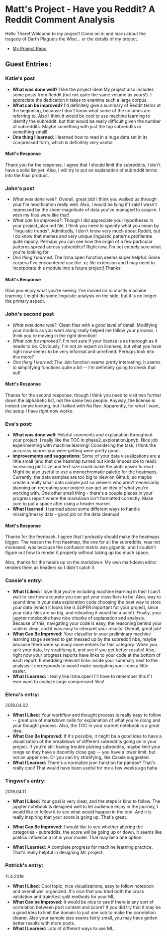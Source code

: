 # Matt's Project - Have you Reddit? A Reddit Comment Analysis
Hello There! Welcome to my project! Come on in and learn about the tragedy of Darth Plagueis the Wise... er the details of my project.

* [My Project Repo](https://github.com/Data-Science-for-Linguists-2019/Reddit-Comment-Analysis)

## Guest Entries :

### Katie's post
- **What was done well?** I like the project idea! My project also includes some posts from Reddit (but not quite the same volume as yours!). I appreciate the dedication it takes to examine such a large corpus.
- **What can be improved?** I'd definitely give a summary of Reddit terms at the beginning, because I don't know what some of the columns are referring to. Also I think it would be cool to use machine learning to identify the subreddit, but that would be really difficult given the number of subreddits. Maybe something with just the top subreddits or something small!
- **One thing I learned:** I learned how to read in a huge data set in its compressed form, which is definitely very useful.

#### Matt's Response

Thank you for the response. I agree that I should limit the subreddits, I don't have a solid list yet. Also, I will try to put an explanation of subreddit terms into the final product.

### John's post
- *What was done well?*: Overall, great job! I think you walked us through your file modification really well. Also, I would be lying if I said I wasn't impressed by the sheer magnitude of data you've managed to acquire. I wish my files were like that!
- *What can be improved?*: Though I did appreciate your hypotheses in your project_plan.md file, I think you need to specify what you mean by "linguistic trends". Admittedly, I don't know very much about Reddit, but I do know that memes and very unique linguistic patterns profilerate quite rapidly. Perhaps you can see how the origin of a few particular patterns spread across subreddits? Right now, I'm not entirely sure what you're looking for.
- *One thing I learned*: The lzma.open function seems super helpful. Some corpora I've encountered use the .xz file extension and I may need to incorporate this module into a future project! Thanks!

#### Matt's Response

Glad you enjoy what you're seeing. I've moved on to mostly machine learning. I might do some linguistic analysis on the side, but it is no longer the primary aspect.

### John's second post
- *What was done well?*: Clean files with a good level of detail. Modifying your models as you went along really helped me follow your process. I think you're moving in the right direction!
- *What can be mproved?*: I'm not sure if your license is as thorough as it needs to be. Obviously, I'm not an expert on licenses, but what you have right now seems to be very informal and
unrefined. Perhaps look into this more?
- *One thing I learned*: The .isin function seems pretty interesting. It seems to simplifying functions quite a bit -- I'm defintiely going to check that out!

#### Matt's Response

Thanks for the second response, though I think you need to visit two further down the alphabetic list, not the same two people. Anyway, the license is indeed simple looking, but I talked with Na Rae. Apparently, for what I want, the setup I have right now works.

### Eva's post:
- **What was done well**: Helpful comments and explanation throughout your project. I really like the TOC in phase2_exploration.ipnyb. Nice job experimenting with machine learning! Considering the task, I think the accuracy scores you were getting were pretty good.
- **Improvements and suggestions**: Some of your data visualizations are a little small (and that one heatmap turned out kinda impossible to read). Increasing plot size and text size could make the plots easier to read. Might be also useful to use a monochromatic palette for the heatmaps. Currently, the data samples are too big to view on Github, so maybe create a really small data sample just so viewers who aren't necessarily planning on recreating your project can get an idea of what you're working with. One other small thing - there's a couple places in your progress report where the markdown isn't formatted correctly. Make sure to put a space after using a header marker.
- **What I learned**: I learned about some different ways to handle missing/messy data - good job on the data cleanup!

#### Matt's Response

Thanks for the feedback. I agree that I probably should make the heatmaps bigger. The reason the first heatmap, the one for all the subreddits, was not increased, was because the confusion matrix was gigantic, and I couldn't figure out how to render it properly without taking up too much space.

Also, thanks for the heads up on the markdown. My own markdown editor renders them as headers so I didn't catch it

### Cassie's entry:
- **What I Liked:** I love that you're including machine learning in this!
I can't wait to see how accurate you can get your classifiers to be! Also,
way to spend time in your data exploration code choosing
the
best way to store your data (which it looks like is SUPER important for your
project, since your data files are so big, and reloading it would be a
pain!). Finally, your jupyter notebooks have nice chunks of explanation and
analysis. Because of this, navigating your code is easy, the reasoning
behind your code is clear, and it was easy to interpret your results.
Overall, great job!
- **What Can Be Improved:** Your classifier in your preliminary machine
learning stage seemed to get messed up by the subreddit nba, maybe because
there were so many more entries for this category. When you split your data,
try
stratifying it, and see if you get better results! Also, right now your
progress reports have links to your code at the bottom of each report.
Embedding relevant links inside your summary next to the analysis it
corresponds to would make navigating your repo a little easier.
- **What I Learned:** I really like lzma.open! I'll have to remember this if
I ever want to analyze large compressed files!

### Elena's entry:
2019.04.02
- **What I Liked:** Your workflow and thought process is really easy to follow -- great use of markdown cells for explanation of what you're doing and your thought process. Also, the TOC in your current notebook is a great idea.
- **What Can Be Improved:** If it's possible, it might be a good idea to have a visualization of the breakdown of different subreddits going on in your project. If you're still having trouble picking subreddits, maybe limit your range so they have a decently close gap -- you have a lower limit, but not an upper one. Or you can try stratifying, like Cassie suggested.
- **What I Learned:** There's a normalize json function for pandas? That's really cool! That would have been useful for me a few weeks ago haha

### Tingwei's entry:
2019.04.11
- **What I Liked:** Your goal is very clear, and the steps is kind to follow. The jupyter notebook is designed well to let audience enjoy in the journey, I would like to follow it to see what would happen in the end. And it is really inspiring that your score is going up. That's great.

- **What Can Be Improved:** I would like to see whether altering the categories - subreddits, the score will be going up or down. It seems like politics influence a lot in your model. That may be a one option.

- **What I Learned:** A complete progress for machine learning practice. That's really helpful in designing ML project.

### Patrick's entry:
11.4.2019
- **What I Liked:** Cool topic, nice visualizations, easy to follow notebook and overall well organized. It's nice that you tried both the cross validation and train/test split methods for your ML. 
- **What Can be Improved:** It would be nice to see if there is any sort of correlation between post content and score? If you did try that it may be a good idea to limit the domain to just one sub to make the correlation clearer. Also your sample size seems fairly small, you may have gotten better results with more posts.
- **What I Learned:** Lots of different ways to use ML.
